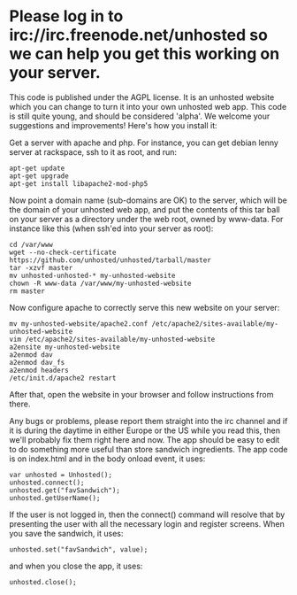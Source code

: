 Please log in to irc://irc.freenode.net/unhosted so we can help you get this working on your server.
======================

This code is published under the AGPL license. It is an unhosted website which you can change to turn it into your 
own unhosted web app. This code is still quite young, and should be considered 'alpha'. We welcome your suggestions
and improvements! Here's how you install it:

Get a server with apache and php. For instance, you can get debian lenny server at rackspace, ssh to it as root, and run:

	apt-get update
	apt-get upgrade
	apt-get install libapache2-mod-php5

Now point a domain name (sub-domains are OK) to the server, which will be the domain of your unhosted web app, and put the contents of this tar ball on your server as a directory under the web root, owned by www-data. For instance like this (when ssh'ed into your server as root):

	cd /var/www
	wget --no-check-certificate https://github.com/unhosted/unhosted/tarball/master
	tar -xzvf master
	mv unhosted-unhosted-* my-unhosted-website
	chown -R www-data /var/www/my-unhosted-website
	rm master

Now configure apache to correctly serve this new website on your server:

	mv my-unhosted-website/apache2.conf /etc/apache2/sites-available/my-unhosted-website
	vim /etc/apache2/sites-available/my-unhosted-website
	a2ensite my-unhosted-website
	a2enmod dav
	a2enmod dav_fs
	a2enmod headers
	/etc/init.d/apache2 restart

After that, open the website in your browser and follow instructions from there.

Any bugs or problems, please report them straight into the irc channel and if it is during the daytime in either
Europe or the US while you read this, then we'll probably fix them right here and now.
The app should be easy to edit to do something more useful than store sandwich ingredients. The app code is on index.html 
and in the body onload event, it uses:

	var unhosted = Unhosted();
	unhosted.connect();
	unhosted.get("favSandwich");
	unhosted.getUserName();

If the user is not logged in, then the connect() command will resolve that by presenting the user with all the necessary login
and register screens. When you save the sandwich, it uses:

	unhosted.set("favSandwich", value);


and when you close the app, it uses:

	unhosted.close();
